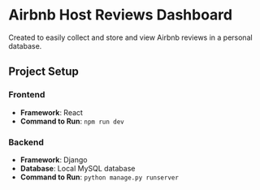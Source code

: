 # Airbnb Host Reviews Dashboard
Created to easily collect and store and view Airbnb reviews in a personal database.

## Project Setup

### Frontend
- **Framework**: React
- **Command to Run**: `npm run dev`

### Backend
- **Framework**: Django
- **Database**: Local MySQL database
- **Command to Run**: `python manage.py runserver`
